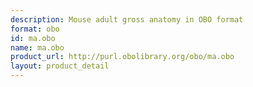 ```yaml
---
description: Mouse adult gross anatomy in OBO format
format: obo
id: ma.obo
name: ma.obo
product_url: http://purl.obolibrary.org/obo/ma.obo
layout: product_detail
---
```

